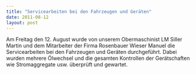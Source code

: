 ```yaml
---
title: "Servicearbeiten bei den Fahrzeugen und Geräten"
date: 2011-08-12
layout: post
---
```


Am Freitag den 12. August wurde von unserem Obermaschinist LM Siller Martin und dem Mitarbeiter der Firma Rosenbauer Wieser Manuel die Servicearbeiten bei den Fahrzeugen und Geräten durchgeführt. Dabei wurden mehrere Ölwechsel und die gesamten Kontrollen der Gerätschaften wie Stromaggregate usw. überprüft und gewartet.